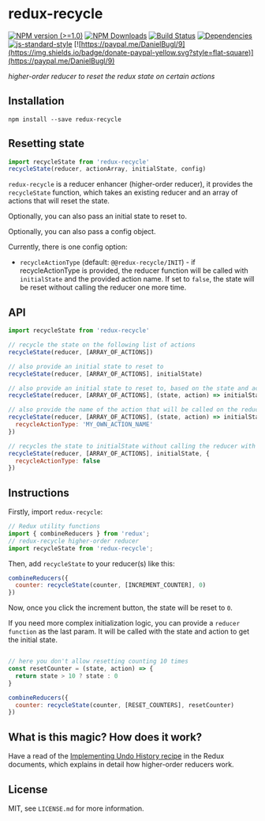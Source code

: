 # redux-recycle

[![NPM version (>=1.0)](https://img.shields.io/npm/v/redux-recycle.svg?style=flat-square)](https://www.npmjs.com/package/redux-recycle) [![NPM Downloads](https://img.shields.io/npm/dm/redux-recycle.svg?style=flat-square)](https://www.npmjs.com/package/redux-recycle) [![Build Status](https://img.shields.io/travis/omnidan/redux-recycle/master.svg?style=flat-square)](https://travis-ci.org/omnidan/redux-recycle) [![Dependencies](https://img.shields.io/david/omnidan/redux-recycle.svg?style=flat-square)](https://david-dm.org/omnidan/redux-recycle) [![js-standard-style](https://img.shields.io/badge/code%20style-standard-brightgreen.svg?style=flat-square)](http://standardjs.com/) [![https://paypal.me/DanielBugl/9](https://img.shields.io/badge/donate-paypal-yellow.svg?style=flat-square)](https://paypal.me/DanielBugl/9)

_higher-order reducer to reset the redux state on certain actions_


## Installation

```
npm install --save redux-recycle
```

## Resetting state

```js
import recycleState from 'redux-recycle'
recycleState(reducer, actionArray, initialState, config)
```

`redux-recycle` is a reducer enhancer (higher-order reducer), it provides the
`recycleState` function, which takes an existing reducer and an array of
actions that will reset the state.

Optionally, you can also pass an initial
state to reset to.

Optionally, you can also pass a config object.

Currently, there is one config option:

- `recycleActionType` (default: `@@redux-recycle/INIT`) - if recycleActionType is provided, the reducer function will be called with `initialState` and the provided action name. If set to `false`, the state will be reset without calling the reducer one more time.


## API

```js
import recycleState from 'redux-recycle'

// recycle the state on the following list of actions
recycleState(reducer, [ARRAY_OF_ACTIONS])

// also provide an initial state to reset to
recycleState(reducer, [ARRAY_OF_ACTIONS], initialState)

// also provide an initial state to reset to, based on the state and action passed
recycleState(reducer, [ARRAY_OF_ACTIONS], (state, action) => initialState)

// also provide the name of the action that will be called on the reducer when recycling it
recycleState(reducer, [ARRAY_OF_ACTIONS], (state, action) => initialState, {
  recycleActionType: 'MY_OWN_ACTION_NAME'
})

// recycles the state to initialState without calling the reducer with any action
recycleState(reducer, [ARRAY_OF_ACTIONS], initialState, {
  recycleActionType: false
})
```


## Instructions

Firstly, import `redux-recycle`:

```js
// Redux utility functions
import { combineReducers } from 'redux';
// redux-recycle higher-order reducer
import recycleState from 'redux-recycle';
```

Then, add `recycleState` to your reducer(s) like this:

```js
combineReducers({
  counter: recycleState(counter, [INCREMENT_COUNTER], 0)
})
```

Now, once you click the increment button, the state will be reset to `0`.

If you need more complex initialization logic, you can provide a `reducer function` as the last param. It will be called with the state and action to get the initial state.

```js

// here you don't allow resetting counting 10 times
const resetCounter = (state, action) => {
  return state > 10 ? state : 0
}

combineReducers({
  counter: recycleState(counter, [RESET_COUNTERS], resetCounter)
})
```


## What is this magic? How does it work?

Have a read of the [Implementing Undo History recipe](http://redux.js.org/docs/recipes/ImplementingUndoHistory.html)
in the Redux documents, which explains in detail how higher-order reducers work.


## License

MIT, see `LICENSE.md` for more information.
